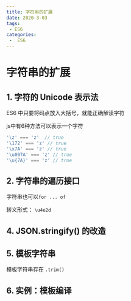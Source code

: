 ```yaml
---
title: 字符串的扩展
date: 2020-3-03
tags:
 - ES6
categories:
 -  ES6
---
```


# 字符串的扩展

## 1. 字符的 Unicode 表示法

ES6 中只要将码点放入大括号，就能正确解读字符

js中有6种方法可以表示一个字符

```js
'\z' === 'z'  // true
'\172' === 'z' // true
'\x7A' === 'z' // true
'\u007A' === 'z' // true
'\u{7A}' === 'z' // true
```

## 2. 字符串的遍历接口

字符串也可以`for ... of`

转义形式： `\u4e2d`

## 4. JSON.stringify() 的改造

## 5. 模板字符串

模板字符串存在 `.trim()`

## 6. 实例：模板编译

